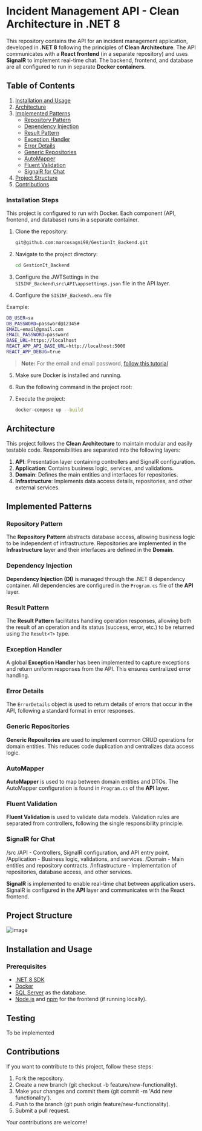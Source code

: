 # Incident Management API - Clean Architecture in .NET 8

This repository contains the API for an incident management application, developed in **.NET 8** following the principles of **Clean Architecture**. The API communicates with a **React frontend** (in a separate repository) and uses **SignalR** to implement real-time chat. The backend, frontend, and database are all configured to run in separate **Docker containers**.

## Table of Contents
1. [Installation and Usage](#installation-and-usage)
2. [Architecture](#architecture)
3. [Implemented Patterns](#implemented-patterns)
   - [Repository Pattern](#repository-pattern)
   - [Dependency Injection](#dependency-injection)
   - [Result Pattern](#result-pattern)
   - [Exception Handler](#exception-handler)
   - [Error Details](#error-details)
   - [Generic Repositories](#generic-repositories)
   - [AutoMapper](#automapper)
   - [Fluent Validation](#fluent-validation)
   - [SignalR for Chat](#signalr-for-chat)
4. [Project Structure](#project-structure)
5. [Contributions](#contributions)
   
### Installation Steps

This project is configured to run with Docker. Each component (API, frontend, and database) runs in a separate container.

1. Clone the repository:

   ```bash
   git@github.com:marcosagni98/GestionIt_Backend.git
   ```
   
2. Navigate to the project directory:
   
   ```bash
   cd GestionIt_Backend
   ```
       
3. Configure the JWTSettings in the `SISINF_Backend\src\API\appsettings.json` file in the API layer.

4. Configure the `SISINF_Backend\.env` file

Example:
   ```bash
   DB_USER=sa
   DB_PASSWORD=password@12345#
   EMAIL=email@gmail.com
   EMAIL_PASSWORD=password
   BASE_URL=https://localhost
   REACT_APP_API_BASE_URL=http://localhost:5000
   REACT_APP_DEBUG=true
   ```

> **Note:** For the email and email password, [follow this tutorial
](https://www.hostpapa.com/knowledgebase/how-to-create-and-use-google-app-passwords/)
5. Make sure Docker is installed and running.

6. Run the following command in the project root:

7. Execute the project:
   
    ```bash
    docker-compose up --build
    ```

## Architecture

This project follows the **Clean Architecture** to maintain modular and easily testable code. Responsibilities are separated into the following layers:

1. **API**: Presentation layer containing controllers and SignalR configuration.
2. **Application**: Contains business logic, services, and validations.
3. **Domain**: Defines the main entities and interfaces for repositories.
4. **Infrastructure**: Implements data access details, repositories, and other external services.

## Implemented Patterns

### Repository Pattern

The **Repository Pattern** abstracts database access, allowing business logic to be independent of infrastructure. Repositories are implemented in the **Infrastructure** layer and their interfaces are defined in the **Domain**.

### Dependency Injection

**Dependency Injection (DI)** is managed through the .NET 8 dependency container. All dependencies are configured in the `Program.cs` file of the **API** layer.

### Result Pattern

The **Result Pattern** facilitates handling operation responses, allowing both the result of an operation and its status (success, error, etc.) to be returned using the `Result<T>` type.

### Exception Handler

A global **Exception Handler** has been implemented to capture exceptions and return uniform responses from the API. This ensures centralized error handling.

### Error Details

The `ErrorDetails` object is used to return details of errors that occur in the API, following a standard format in error responses.

### Generic Repositories

**Generic Repositories** are used to implement common CRUD operations for domain entities. This reduces code duplication and centralizes data access logic.

### AutoMapper

**AutoMapper** is used to map between domain entities and DTOs. The AutoMapper configuration is found in `Program.cs` of the **API** layer.

### Fluent Validation

**Fluent Validation** is used to validate data models. Validation rules are separated from controllers, following the single responsibility principle.

### SignalR for Chat
/src /API - Controllers, SignalR configuration, and API entry point. /Application - Business logic, validations, and services. /Domain - Main entities and repository contracts. /Infrastructure - Implementation of repositories, database access, and other services.

**SignalR** is implemented to enable real-time chat between application users. SignalR is configured in the **API** layer and communicates with the React frontend.

## Project Structure
![image](https://github.com/user-attachments/assets/a924da72-e3b0-4661-ab7f-bd18092b1ae0)

## Installation and Usage

### Prerequisites

- [.NET 8 SDK](https://dotnet.microsoft.com/download/dotnet/8.0)
- [Docker](https://www.docker.com/get-started)
- [SQL Server](https://www.microsoft.com/en-us/sql-server/sql-server-downloads) as the database.
- [Node.js](https://nodejs.org/) and [npm](https://www.npmjs.com/) for the frontend (if running locally).

## Testing

To be implemented

## Contributions

If you want to contribute to this project, follow these steps:

1. Fork the repository.
2. Create a new branch (git checkout -b feature/new-functionality).
3. Make your changes and commit them (git commit -m 'Add new functionality').
4. Push to the branch (git push origin feature/new-functionality).
5. Submit a pull request.

Your contributions are welcome!
